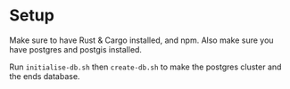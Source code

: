 # Setup
Make sure to have Rust & Cargo installed, and npm. Also make sure you have postgres and postgis installed.

Run `initialise-db.sh` then `create-db.sh` to make the postgres cluster and the ends database.
